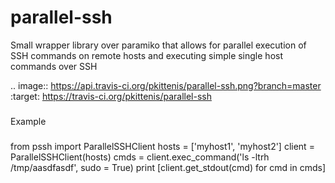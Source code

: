parallel-ssh
============

Small wrapper library over paramiko that allows for parallel execution of SSH commands on remote hosts and executing simple single host commands over SSH

.. image:: https://api.travis-ci.org/pkittenis/parallel-ssh.png?branch=master
        :target: https://travis-ci.org/pkittenis/parallel-ssh

###
Example
###

from pssh import ParallelSSHClient
hosts = ['myhost1', 'myhost2']
client = ParallelSSHClient(hosts)
cmds = client.exec_command('ls -ltrh /tmp/aasdfasdf', sudo = True)
print [client.get_stdout(cmd) for cmd in cmds]
